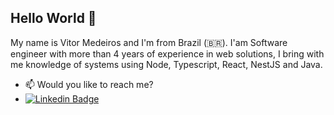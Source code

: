 
## Hello World 👋

My name is Vitor Medeiros and I'm from Brazil (🇧🇷). I'am Software engineer with more than 4 years of experience in web solutions, I bring with me knowledge of systems using Node, Typescript, React, NestJS and Java.

- 📫 Would you like to reach me?
-   [![Linkedin Badge](https://img.shields.io/badge/-LinkedIn-blue?style=flat-square&logo=Linkedin&logoColor=white&link=https://www.linkedin.com/in/vitormedeiros911/)](https://www.linkedin.com/in/vitormedeiros911/)
